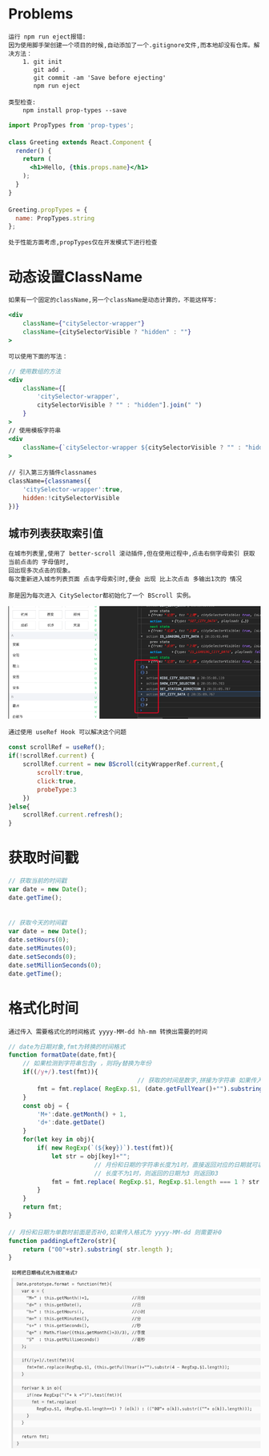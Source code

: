 # Problems
    
    运行 npm run eject报错:
    因为使用脚手架创建一个项目的时候,自动添加了一个.gitignore文件,而本地却没有仓库。解决方法：
        1. git init 
           git add .
           git commit -am 'Save before ejecting'
           npm run eject
           
    类型检查:
        npm install prop-types --save
```jsx harmony
import PropTypes from 'prop-types';

class Greeting extends React.Component {
  render() {
    return (
      <h1>Hello, {this.props.name}</h1>
    );
  }
}

Greeting.propTypes = {
  name: PropTypes.string
};
```
    处于性能方面考虑,propTypes仅在开发模式下进行检查

# 动态设置ClassName

    如果有一个固定的className,另一个className是动态计算的，不能这样写:
```jsx harmony
<div
    className={"citySelector-wrapper"}
    className={citySelectorVisible ? "hidden" : ""}
>
```
    可以使用下面的写法：
```jsx harmony
// 使用数组的方法
<div
    className={[
        'citySelector-wrapper',
        citySelectorVisible ? "" : "hidden"].join(" ")
    }
>
// 使用模板字符串 
<div
    className={`citySelector-wrapper ${citySelectorVisible ? "" : "hidden"} `}
>

// 引入第三方插件classnames
className={classnames({
    'citySelector-wrapper':true,
    hidden:!citySelectorVisible
})}
```

## 城市列表获取索引值

    在城市列表里,使用了 better-scroll 滚动插件,但在使用过程中,点击右侧字母索引 获取当前点击的 字母值时,
    回出现多次点击的现象。
    每次重新进入城市列表页面 点击字母索引时,便会 出现 比上次点击 多输出1次的 情况
    
    那是因为每次进入 CitySelector都初始化了一个 BScroll 实例。
    
![bug-1](https://github.com/JayK0720/react-train-ticket/blob/master/bug-imgs/bug-1.png)
    
    通过使用 useRef Hook 可以解决这个问题
```jsx harmony
const scrollRef = useRef();
if(!scrollRef.current) {
    scrollRef.current = new BScroll(cityWrapperRef.current,{
        scrollY:true,
        click:true,
        probeType:3
    })
}else{
    scrollRef.current.refresh();
}
```

# 获取时间戳

```js
// 获取当前的时间戳
var date = new Date();
date.getTime();


// 获取今天的时间戳
var date = new Date();
date.setHours(0);
date.setMinutes(0);
date.setSeconds(0);
date.setMillionSeconds(0);
date.getTime();
```

# 格式化时间
    
    通过传入 需要格式化的时间格式 yyyy-MM-dd hh-mm 转换出需要的时间
```js
// date为日期对象,fmt为转换的时间格式
function formatDate(date,fmt){
    // 如果检测到字符串包含y ，则将y替换为年份
    if((/y+/).test(fmt)){
                                    // 获取的时间是数字,拼接为字符串 如果传入的格式为yy-MM-dd,则只截取年份的后两位
        fmt = fmt.replace( RegExp.$1, (date.getFullYear()+"").substring(4 - RegExp.$1.length) );
    }
    const obj = {
        'M+':date.getMonth() + 1,
        'd+':date.getDate()
    }
    for(let key in obj){
        if( new RegExp(`(${key})`).test(fmt)){
            let str = obj[key]+"";
                        // 月份和日期的字符串长度为1时，直接返回对应的日期就可以
                        // 长度不为1时，则返回的日期为3 则返回03
            fmt = fmt.replace( RegExp.$1, RegExp.$1.length === 1 ? str : paddingLeftZero(str) );
        }
    }
    return fmt;
}

// 月份和日期为单数时前面是否补0,如果传入格式为 yyyy-MM-dd 则需要补0
function paddingLeftZero(str){
    return ("00"+str).substring( str.length );
}
```
![formatDate](https://github.com/JayK0720/react-train-ticket/blob/master/bug-imgs/format.png)






